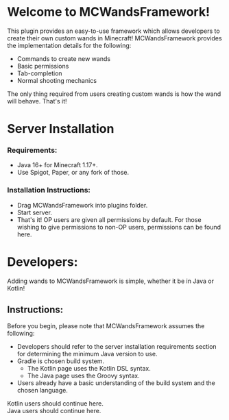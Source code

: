 # Welcome to MCWandsFramework!
This plugin provides an easy-to-use framework which allows developers to create their own custom wands in Minecraft!
MCWandsFramework provides the implementation details for the following:
* Commands to create new wands
* Basic permissions
* Tab-completion
* Normal shooting mechanics

The only thing required from users creating custom wands is how the wand will behave. That's it!
# Server Installation
### Requirements:
* Java 16+ for Minecraft 1.17+.
* Use Spigot, Paper, or any fork of those.
### Installation Instructions:
* Drag MCWandsFramework into plugins folder.
* Start server.
* That's it! OP users are given all permissions by default. For those wishing to give permissions to non-OP users, permissions can be found here.

# Developers:
Adding wands to MCWandsFramework is simple, whether it be in Java or Kotlin!

## Instructions:
Before you begin, please note that MCWandsFramework assumes the following:
* Developers should refer to the server installation requirements section for determining the minimum Java version to use.
* Gradle is chosen build system. 
   * The Kotlin page uses the Kotlin DSL syntax.
   * The Java page uses the Groovy syntax.
* Users already have a basic understanding of the build system and the chosen language.


Kotlin users should continue here.  
Java users should continue here.
